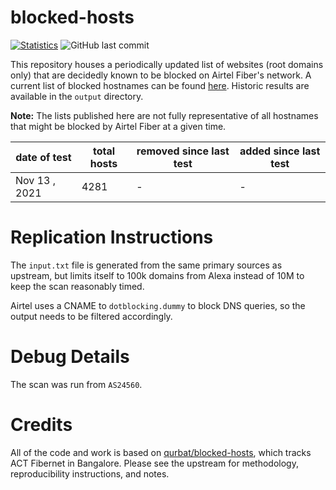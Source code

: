 # blocked-hosts
[![Statistics](https://img.shields.io/badge/sites-4,281-brightgreen)](https://github.com/captn3m0/blocked-hosts)
![GitHub last commit](https://img.shields.io/github/last-commit/captn3m0/blocked-hosts?color=blue)

This repository houses a periodically updated list of websites (root domains only) that are decidedly known to be blocked on Airtel Fiber's network. A current list of blocked hostnames can be found [here](https://github.com/captn3m0/blocked-hosts/blob/main/compiled_block_list.txt). Historic results are available in the `output` directory.

**Note:** The lists published here are not fully representative of all hostnames that might be blocked by Airtel Fiber at a given time.

| date of test   | total hosts  | removed since last test    | added since last test            |
|----------------|--------------|----------------------------|----------------------------------|
| Nov 13 , 2021  | 4281         | -                          | -                                |

# Replication Instructions

The `input.txt` file is generated from the same primary sources as upstream, but limits itself to 100k domains from Alexa instead of 10M to keep the scan reasonably timed.

Airtel uses a CNAME to `dotblocking.dummy` to block DNS queries, so the output needs to be filtered accordingly.

# Debug Details

The scan was run from `AS24560`.

# Credits

All of the code and work is based on [qurbat/blocked-hosts](https://github.com/qurbat/blocked-hosts/), which tracks ACT Fibernet in Bangalore. Please see the upstream for methodology, reproducibility instructions, and notes.